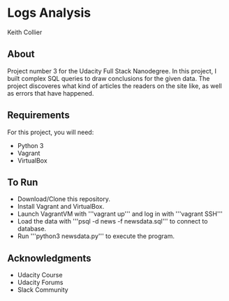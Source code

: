 # Logs Analysis
Keith Collier
## About
Project number 3 for the Udacity Full Stack Nanodegree. In this project, I built complex SQL queries to draw conclusions for the given data. The project discoveres what kind of articles the readers on the site like, as well as errors that have happened.
## Requirements
For this project, you will need:
* Python 3
* Vagrant
* VirtualBox
## To Run
* Download/Clone this repository.
* Install Vagrant and VirtualBox.
* Launch VagrantVM with '''vagrant up''' and log in with '''vagrant SSH'''
* Load the data with '''psql -d news -f newsdata.sql''' to connect to database.
* Run '''python3 newsdata.py''' to execute the program.
## Acknowledgments 
* Udacity Course
* Udacity Forums
* Slack Community
